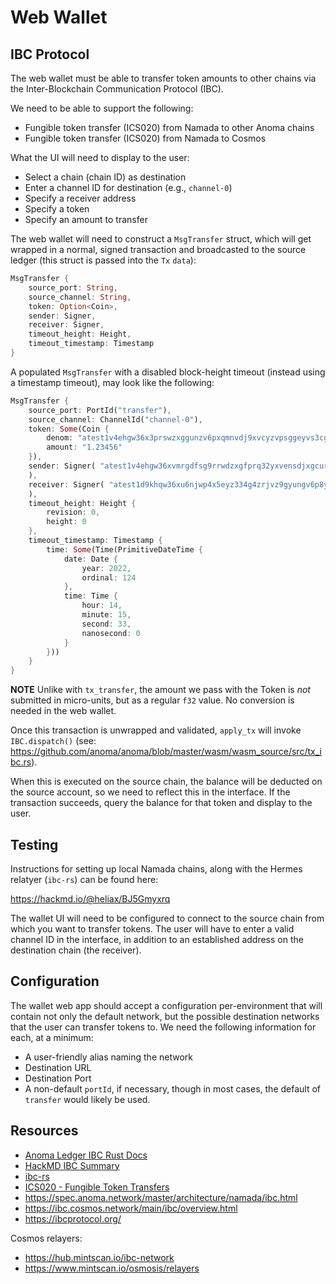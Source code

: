 # Web Wallet

## IBC Protocol

The web wallet must be able to transfer token amounts to other chains via the Inter-Blockchain Communication Protocol (IBC).

We need to be able to support the following:

- Fungible token transfer (ICS020) from Namada to other Anoma chains
- Fungible token transfer (ICS020) from Namada to Cosmos

What the UI will need to display to the user:

- Select a chain (chain ID) as destination
- Enter a channel ID for destination (e.g., `channel-0`)
- Specify a receiver address
- Specify a token
- Specify an amount to transfer

The web wallet will need to construct a `MsgTransfer` struct, which will get wrapped in a normal, signed transaction and broadcasted to the source ledger (this struct is passed into the `Tx` `data`):

```rust
MsgTransfer {
	source_port: String,
	source_channel: String,
	token: Option<Coin>,
	sender: Signer,
	receiver: Signer,
	timeout_height: Height,
	timeout_timestamp: Timestamp
}
```

A populated `MsgTransfer` with a disabled block-height timeout (instead using a timestamp timeout), may look like the following:

```rust
MsgTransfer {
	source_port: PortId("transfer"),
	source_channel: ChannelId("channel-0"),
	token: Some(Coin {
		denom: "atest1v4ehgw36x3prswzxggunzv6pxqmnvdj9xvcyzvpsggeyvs3cg9qnywf589qnwvfsg5erg3fkl09rg5",
		amount: "1.23456"
	}),
	sender: Signer( "atest1v4ehgw36xvmrgdfsg9rrwdzxgfprq32yxvensdjxgcurxwpeg5mrxdpjxfp5gdp3xqu5gs2xd8k4aj"
	),
	receiver: Signer( "atest1d9khqw36xu6njwp4x5eyz334g4zrjvz9gyungv6p8yurys3jxymrxvzy89pyzv2pxaprzsfedvglv2"
	),
	timeout_height: Height {
		revision: 0,
		height: 0
	},
	timeout_timestamp: Timestamp {
		time: Some(Time(PrimitiveDateTime {
			date: Date {
				year: 2022,
				ordinal: 124
			},
			time: Time {
				hour: 14,
				minute: 15,
				second: 33,
				nanosecond: 0
			}
		}))
	}
}
```

**NOTE** Unlike with `tx_transfer`, the amount we pass with the Token is _not_ submitted in micro-units, but as a regular `f32` value. No conversion is needed in the web wallet.

Once this transaction is unwrapped and validated, `apply_tx` will invoke `IBC.dispatch()` (see: <https://github.com/anoma/anoma/blob/master/wasm/wasm_source/src/tx_ibc.rs>).

When this is executed on the source chain, the balance will be deducted on the source account, so we need to reflect this in the interface. If the transaction succeeds, query
the balance for that token and display to the user.

## Testing

Instructions for setting up local Namada chains, along with the Hermes relatyer (`ibc-rs`) can be found here:

<https://hackmd.io/@heliax/BJ5Gmyxrq>

The wallet UI will need to be configured to connect to the source chain from which you want to transfer tokens. The user will have to enter a valid channel ID
in the interface, in addition to an established address on the destination chain (the receiver).

## Configuration

The wallet web app should accept a configuration per-environment that will contain not only the default network, but the possible destination networks that the user can transfer tokens to. We need the following information for each, at a minimum:

- A user-friendly alias naming the network
- Destination URL
- Destination Port
- A non-default `portId`, if necessary, though in most cases, the default of `transfer` would likely be used.

## Resources

- [Anoma Ledger IBC Rust Docs](https://docs.anoma.network/master/rustdoc/anoma/ledger/ibc/)
- [HackMD IBC Summary](https://hackmd.io/H2yGO3IQRLiWCPWwQQdVow)
- [ibc-rs](https://github.com/informalsystems/ibc-rs/)
- [ICS020 - Fungible Token Transfers](https://github.com/cosmos/ibc/blob/master/spec/app/ics-020-fungible-token-transfer/README.md)
- <https://spec.anoma.network/master/architecture/namada/ibc.html>
- <https://ibc.cosmos.network/main/ibc/overview.html>
- <https://ibcprotocol.org/>

Cosmos relayers:

- <https://hub.mintscan.io/ibc-network>
- <https://www.mintscan.io/osmosis/relayers>
